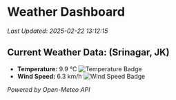 
# Weather Dashboard

_Last Updated: 2025-02-22 13:12:15_

## Current Weather Data: (Srinagar, JK)
- **Temperature:** 9.9 °C ![Temperature Badge](https://img.shields.io/badge/Temperature-Low%20Temp-blue)
- **Wind Speed:** 6.3 km/h ![Wind Speed Badge](https://img.shields.io/badge/Wind%20Speed-Light%20Wind-blue)

*Powered by Open-Meteo API*

